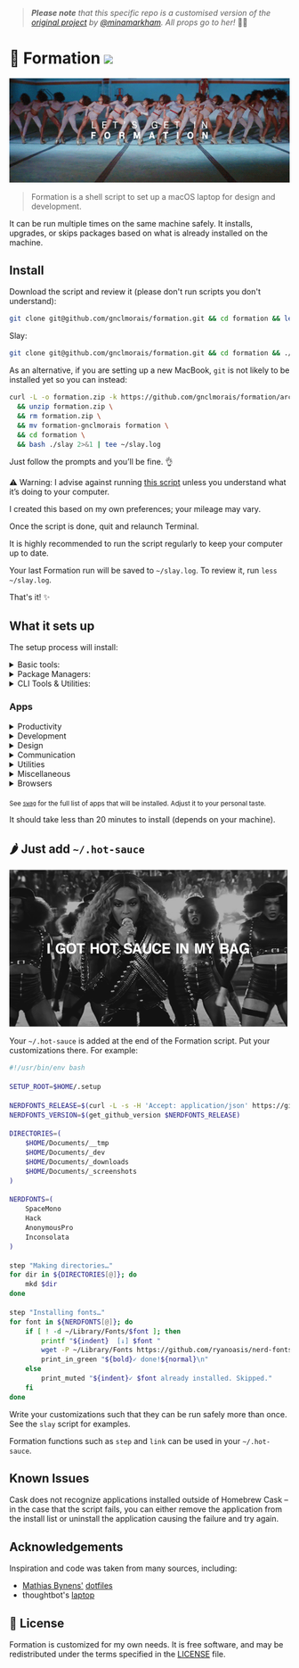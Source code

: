 > _**Please note** that this specific repo is a customised version of the [original project](https://github.com/minamarkham/formation) by [@minamarkham](https://github.com/minamarkham). All props go to her!_ 👏🏻


# 🐝 Formation <a href="https://www.patreon.com/minamarkham"><img src="https://c5.patreon.com/external/logo/become_a_patron_button@2x.png" width="100"></a>

![Let's get in formation](assets/formation.gif)
> Formation is a shell script to set up a macOS laptop for design and development.

It can be run multiple times on the same machine safely. It installs, upgrades, or skips packages based on what is already installed on the machine.

## Install

Download the script and review it (please don't run scripts you don't understand):

```sh
git clone git@github.com/gnclmorais/formation.git && cd formation && less slay
```

Slay:

```sh
git clone git@github.com/gnclmorais/formation.git && cd formation && ./slay 2>&1 | tee ~/slay.log
```

As an alternative, if you are setting up a new MacBook, `git` is not likely to be installed yet so you can instead:

```sh
curl -L -o formation.zip -k https://github.com/gnclmorais/formation/archive/gnclmorais.zip \
  && unzip formation.zip \
  && rm formation.zip \
  && mv formation-gnclmorais formation \
  && cd formation \
  && bash ./slay 2>&1 | tee ~/slay.log
```

Just follow the prompts and you’ll be fine. 👌

⚠️ Warning: I advise against running [this script](slay) unless you understand what it’s doing to your computer.

I created this based on my own preferences; your mileage may vary.

Once the script is done, quit and relaunch Terminal.

It is highly recommended to run the script regularly to keep your computer up to date.

Your last Formation run will be saved to `~/slay.log`. To review it, run `less ~/slay.log`.

That's it! :sparkles:

## What it sets up
The setup process will install:

<details>
<summary>Basic tools:</summary>

* [XCode Command Line Tools](https://developer.apple.com/xcode/downloads/) for developer essentials.
* [fish](https://github.com/fish-shell/fish-shell), the friendly interactive shell.
* [Git](https://git-scm.com/) for version control
* [Homebrew](http://brew.sh/) for managing operating system libraries.
</details>

<details>
<summary>Package Managers:</summary>

* [NVM](https://github.com/creationix/nvm/) for managing and installing multiple versions of [Node.js](http://nodejs.org/) and [npm](https://www.npmjs.org/)
* [Rbenv](https://github.com/sstephenson/rbenv) for managing versions of Ruby
* [Yarn](https://yarnpkg.com/en/) for managing JavaScript packages
</details>

<details>
<summary>CLI Tools & Utilities:</summary>

* [asciinema](https://asciinema.org/) for recording terminal sessions.
* [ImageMagick](http://www.imagemagick.org/) to create, edit, compose, or convert bitmap images.
* [mas](https://github.com/mas-cli/mas) Mac App Store command line interface.
</details>

### Apps

<details>
<summary>Productivity</summary>

* [Evernote](https://www.evernote.com/) to write down all kinds of notes.
* [Flycut](https://github.com/TermiT/Flycut), a clipboard manager.
* [Notion](https://www.notion.so/) to brainstorm and daydream.
* [Trello](http://trello.com/) to keep track of tasks.
</details>

<details>
<summary>Development</summary>

* [Dash](https://kapeli.com/dash) offline access to API documentation sets.
* [Insomnia](https://insomnia.rest/) to document and test APIs.
* [iTerm](https://www.iterm2.com/) for a better terminal.
* [PostgreSQL](https://wiki.postgresql.org/wiki/Homebrew) for powerful databases.
* [Postico](https://eggerapps.at/postico/), a modern PostgreSQL client.
* [Sublime Text](https://www.sublimetext.com/) for development.
* [Visual Studio Code](https://code.visualstudio.com/) for more development.
* [Virtual Box](https://www.virtualbox.org/) powerful virtualization tool.
</details>

<details>
<summary>Design</summary>

* [ColorSlurp](https://colorslurp.com) for a great color picker.
* [ImageOptim](https://imageoptim.com/mac) for image optimization.
</details>

<details>
<summary>Communication</summary>

* [Discord](https://slack.com/) for public communities.
* [Skype](https://www.skype.com/en/) for free calls to friends and family.
* [Slack](https://slack.com/) where “work” happens.
* [Tweeten](https://tweetenapp.com/), a powerful Twitter client.
* [Zoom](https://zoom.us/) for video calls.
</details>

<details>
<summary>Utilities</summary>

* [AppCleaner](https://freemacsoft.net/appcleaner/) for tidier uninstallations.
* [KeepingYouAwake](https://github.com/newmarcel/KeepingYouAwake) to prevent the screen from sleeping.
* [NordVPN](https://nordvpn.com/) for privacy.
* [Rectangle](https://rectangleapp.com/) for better window management.
* [The Unarchiver](https://theunarchiver.com/) to unpack any archive.
* [Transmission](https://transmissionbt.com/) for fast, easy, free torrents.
</details>

<details>
<summary>Miscellaneous</summary>

* [coconutBattery](https://coconut-flavour.com/coconutbattery/) for improved battery stats.
* [Disc Inventory X](http://www.derlien.com/) for simple disc space management.
* [Fliqlo](https://fliqlo.com/#/screensaver) for a sweet flip clock screensaver.
* [GIPHY Capture](https://giphy.com/apps/giphycapture) for GIF making.
* [Irvue](https://irvue.tumblr.com/) to get great random background.
* [Overkill](https://github.com/KrauseFx/overkill-for-mac) to prevent iTunes from opening when media keys are pressed.
* [Rocket](http://matthewpalmer.net/rocket/) for Slack-like emojis.
* [Sonos](https://support.sonos.com/s/downloads) for music around the house.
* [Spotify](https://www.spotify.com/) for music.
* [Vanilla](https://matthewpalmer.net/vanilla/) to hide menu bar icons.
* [VLC](http://www.videolan.org/) for a better media player.
</details>

<details>
<summary>Browsers</summary>

* [Brave](https://brave.com/) for web browsing without ads.
* [Chrome](https://www.google.com/chrome/browser/desktop/) for fast and free web browsing.
* [Chrome Canary](https://www.google.com/chrome/canary/) for tomorrow’s web.
* [Firefox Developer Edition](https://www.mozilla.org/firefox/developer/) for a better and edgy web.
</details>

<sub>See [`swag`](swag) for the full list of apps that will be installed. Adjust it to your personal taste.</sub>

It should take less than 20 minutes to install (depends on your machine).

## 🌶 Just add `~/.hot-sauce`

![I got hot sauce in my bag](assets/hot-sauce.gif)

Your `~/.hot-sauce` is added at the end of the Formation script. Put your customizations there.
For example:

```sh
#!/usr/bin/env bash

SETUP_ROOT=$HOME/.setup

NERDFONTS_RELEASE=$(curl -L -s -H 'Accept: application/json' https://github.com/ryanoasis/nerd-fonts/releases/latest)
NERDFONTS_VERSION=$(get_github_version $NERDFONTS_RELEASE)

DIRECTORIES=(
    $HOME/Documents/__tmp
    $HOME/Documents/_dev
    $HOME/Documents/_downloads
    $HOME/Documents/_screenshots
)

NERDFONTS=(
    SpaceMono
    Hack
    AnonymousPro
    Inconsolata
)

step "Making directories…"
for dir in ${DIRECTORIES[@]}; do
    mkd $dir
done

step "Installing fonts…"
for font in ${NERDFONTS[@]}; do
    if [ ! -d ~/Library/Fonts/$font ]; then
        printf "${indent}  [↓] $font "
        wget -P ~/Library/Fonts https://github.com/ryanoasis/nerd-fonts/releases/download/$NERDFONTS_VERSION/$font.zip --quiet;unzip -q ~/Library/Fonts/$font -d ~/Library/Fonts/$font
        print_in_green "${bold}✓ done!${normal}\n"
    else
        print_muted "${indent}✓ $font already installed. Skipped."
    fi
done
```

Write your customizations such that they can be run safely more than once.
See the `slay` script for examples.

Formation functions such as `step` and `link` can be used in your `~/.hot-sauce`.

## Known Issues
Cask does not recognize applications installed outside of Homebrew Cask – in the case that the script fails, you can either remove the application from the install list or uninstall the application causing the failure and try again.

## Acknowledgements

Inspiration and code was taken from many sources, including:

* [Mathias Bynens'](https://github.com/mathiasbynens) [dotfiles](https://github.com/mathiasbynens/dotfiles)
* thoughtbot's [laptop](https://github.com/thoughtbot/laptop/)

## 📜  License

Formation is customized for my own needs. It is free software, and may be redistributed under the terms specified in the [LICENSE] file.

[LICENSE]: LICENSE
